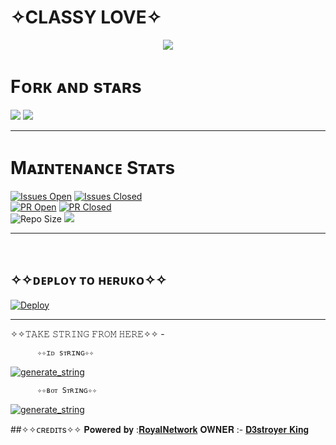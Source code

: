 # ✧CLASSY LOVE✧



<p align="center">
  <img src="https://te.legra.ph/file/e65abc52bd4c57f7324de.jpg">

</p>

# Fᴏʀᴋ ᴀɴᴅ sᴛᴀʀs 
<a href="https://github.com/classylove/avi/stargazers"><img src="https://img.shields.io/github/stars/D3stroyer-xD/Royal-SpamBot?style=social"></a> 
<a href="https://github.com/classylove/avi/fork"><img src="https://img.shields.io/github/forks/D3stroyer-xD/Royal-SpamBot?label=Fork&logoColor=blue&style=social"></a> <br>  
<hr/> 

# Mᴀɪɴᴛᴇɴᴀɴᴄᴇ Sᴛᴀᴛs
[![Issues Open](https://img.shields.io/github/issues/D3stroyer-xD/Royal-SpamBot?&style=flat-square)]( https://github.com/D3stroyer-xD/Royal-SpamBot/issues)
[![Issues Closed](https://img.shields.io/github/issues-closed/D3stroyer-xD/Royal-SpamBot?&style=flat-square)]( https://github.com/D3stroyer-xD/Royal-SpamBot/issues?q=is:closed) <br>
[![PR Open](https://img.shields.io/github/issues-pr/D3stroyer-xD/Royal-SpamBot?&style=flat-square)]( https://github.com/D3stroyer-xD/Royal-SpamBot/pulls)
[![PR Closed](https://img.shields.io/github/issues-pr-closed/D3stroyer-xD/Royal-SpamBot?&style=flat-square)](https://github.com/D3stroyer-xD/Royal-SpamBot/pulls?q=is:closed) <br>
![Repo Size](https://img.shields.io/github/repo-size/D3stroyer-xD/Royal-SpamBot?style=flat-square)
<a href="https://github.com/D3stroyer-xD/Royal-SpamBot"><img src="https://img.shields.io/github/last-commit/D3stroyer-xD/Royal-SpamBot?style=flat-square"></a></p>

<hr/>

<br>



## ✧✧ᴅᴇᴘʟᴏʏ ᴛᴏ ʜᴇʀᴜᴋᴏ✧✧

 
[![Deploy](https://www.herokucdn.com/deploy/button.svg)](https://dashboard.heroku.com/new?template=https://github.com/classylove/avi) 

------------------------------------------------

✧✧𝚃𝙰𝙺𝙴 𝚂𝚃𝚁𝙸𝙽𝙶 𝙵𝚁𝙾𝙼 𝙷𝙴𝚁𝙴✧✧ - 

          ✧✧ɪᴅ sᴛʀɪɴɢ✧✧


   <a href="https://replit.com/@DarkXstar-xd/TEAM-SHADOW-ID-SPAM-BOT-STRING#main.py" target="_blank"><img src="https://img.shields.io/badge/run-string%20session-red?style=for-the-badge&logo=repl.it" alt="generate_string" /></a>
 

          ✧✧ʙᴏᴛ Sᴛʀɪɴɢ✧✧


 <a href="https://replit.com/@DarkXstar-xd/TEAM-SHADOW-BOT-TOKEN-SPAM-BOT-STRING#main.py" target="_blank"><img src="https://img.shields.io/badge/run-string%20session-red?style=for-the-badge&logo=repl.it" alt="generate_string" /></a>

     

##✧✧ᴄʀᴇᴅɪᴛs✧✧
𝐏𝐨𝐰𝐞𝐫𝐞𝐝 𝐛𝐲 :[𝐑𝐨𝐲𝐚𝐥𝐍𝐞𝐭𝐰𝐨𝐫𝐤](https://t.me/II_RoyalNetwork_II)
𝐎𝐖𝐍𝐄𝐑 :- [𝐃𝟑𝐬𝐭𝐫𝐨𝐲𝐞𝐫 𝐊𝐢𝐧𝐠](https://t.me/d3stroyer_xD)
